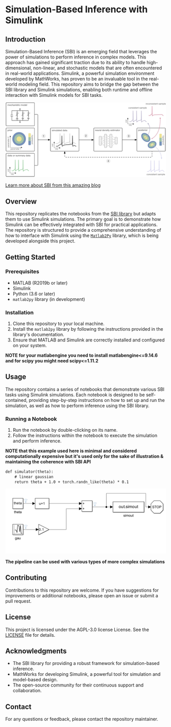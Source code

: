 
# Simulation-Based Inference with Simulink

## Introduction

Simulation-Based Inference (SBI) is an emerging field that leverages the power of simulations to perform inference in complex models. This approach has gained significant traction due to its ability to handle high-dimensional, non-linear, and stochastic models that are often encountered in real-world applications. Simulink, a powerful simulation environment developed by MathWorks, has proven to be an invaluable tool in the real-world modeling field. This repository aims to bridge the gap between the SBI library and Simulink simulations, enabling both runtime and offline interaction with Simulink models for SBI tasks.

![Figure from  Training deep neural density estimators to identify mechanistic models of neural dynamics, Gonçalves et al., 2020](images/sbi_concept_figure.jpg)

[Learn more about SBI from this amazing blog](https://transferlab.ai/series/simulation-based-inference)

## Overview

This repository replicates the notebooks from the [SBI library](https://github.com/sbi-dev/sbi/blob/main/tutorials) but adapts them to use Simulink simulations. The primary goal is to demonstrate how Simulink can be effectively integrated with SBI for practical applications. The repository is structured to provide a comprehensive understanding of how to interface with Simulink using the [`Matlab2Py`](https://github.com/Spinkoo/Matlab2Py) library, which is being developed alongside this project.

## Getting Started

### Prerequisites

- MATLAB (R2019b or later)
- Simulink
- Python (3.6 or later)
- `matlab2py` library (in development)

### Installation

1. Clone this repository to your local machine.
2. Install the `matlab2py` library by following the instructions provided in the library's documentation.
3. Ensure that MATLAB and Simulink are correctly installed and configured on your system.

**NOTE for your matlabengine you need to install matlabengine<=9.14.6 and for scipy you might need scipy<=1.11.2**

## Usage

The repository contains a series of notebooks that demonstrate various SBI tasks using Simulink simulations. Each notebook is designed to be self-contained, providing step-by-step instructions on how to set up and run the simulation, as well as how to perform inference using the SBI library.

### Running a Notebook

1. Run the notebook by double-clicking on its name.
2. Follow the instructions within the notebook to execute the simulation and perform inference.

**NOTE that this example used here is minimal and considered computationally expensive but it's used only for the sake of illustration & maintaining the coherence with SBI API**
```
def simulator(theta):
    # linear gaussian
    return theta + 1.0 + torch.randn_like(theta) * 0.1
```
<p align="center"><img src="images/Simple_f_simulation.PNG"></p>

**The pipeline can be used with various types of more complex simulations**

## Contributing

Contributions to this repository are welcome. If you have suggestions for improvements or additional notebooks, please open an issue or submit a pull request.

## License

This project is licensed under the AGPL-3.0 license License. See the [LICENSE](LICENSE) file for details.

## Acknowledgments

- The SBI library for providing a robust framework for simulation-based inference.
- MathWorks for developing Simulink, a powerful tool for simulation and model-based design.
- The open-source community for their continuous support and collaboration.

## Contact

For any questions or feedback, please contact the repository maintainer.